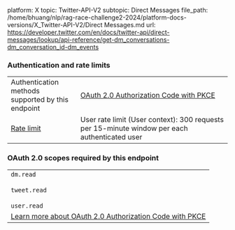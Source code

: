 platform: X
topic: Twitter-API-V2
subtopic: Direct Messages
file_path: /home/bhuang/nlp/rag-race-challenge2-2024/platform-docs-versions/X_Twitter-API-V2/Direct Messages.md
url: https://developer.twitter.com/en/docs/twitter-api/direct-messages/lookup/api-reference/get-dm_conversations-dm_conversation_id-dm_events

### Authentication and rate limits

|     |     |
| --- | --- |
| Authentication methods  <br>supported by this endpoint | [OAuth 2.0 Authorization Code with PKCE](https://developer.twitter.com/en/docs/authentication/oauth-2-0/authorization-code "This method allows an authorized app to act on behalf of the user, as the user. It is typically used to access or post public information for a specific user, and it us useful when your app needs to be aware of the relationship between a user and what this endpoint returns. Click to learn how to authenticate with OAuth 2.0 Authorization Code with PKCE.") |
| [Rate limit](https://developer.twitter.com/en/docs/rate-limits) | User rate limit (User context): 300 requests per 15-minute window per each authenticated user |

### OAuth 2.0 scopes required by this endpoint

|     |
| --- |
| `dm.read`<br><br>`tweet.read`<br><br>`user.read` |
| [Learn more about OAuth 2.0 Authorization Code with PKCE](https://developer.twitter.com/en/docs/twitter-api/oauth2) |